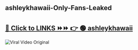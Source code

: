 
 ## ashleykhawaii-Only-Fans-Leaked

# <h2><a href="https://clipsfans.com/ashleykhawaii&ref=git">🔗 Click to LINKS ⏩⏩ 👉 🟢 ashleykhawaii </a></h2>

<a href="https://clipsfans.com/ashleykhawaii&ref=git" rel="nofollow" data-target="animated-image.originalLink"><img src="https://i.ibb.co.com/xMMVF88/686577567.gif" alt="Viral Video Original" style="max-width: 100%; display: inline-block;" data-target="animated-image.originalImage"></a>

